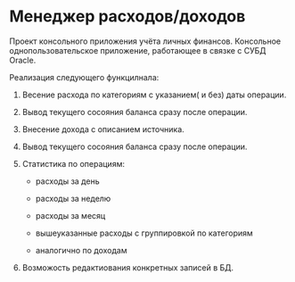 # Менеджер расходов/доходов

Проект консольного приложения учёта личных финансов. Консольное однопользовательское приложение, работающее в связке с СУБД Oracle.

Реализация следующего функцилнала:

1. Весение расхода по категориям с указанием( и без) даты операции.

2. Вывод текущего сосояния баланса сразу после операции.

3. Внесение дохода с описанием источника.

4. Вывод текущего сосояния баланса сразу после операции.

5. Статистика по операциям:

    * расходы за день

    * расходы за неделю

    * расходы за месяц

    * вышеуказанные расходы с группировкой по категориям

    * аналогично по доходам

6. Возможость редактиования конкретных записей в БД.
